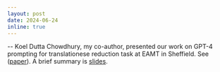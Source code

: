 ```yaml
---
layout: post
date: 2024-06-24
inline: true
---
```


-- Koel Dutta Chowdhury, my co-author, presented our work on GPT-4 prompting for translationese reduction task at EAMT in Sheffield. See 
(<a href="assets/pdf/kunilovskaya_2024_prompting-GPT4_EAMT_411-430.pdf" target="blank">paper</a>). A brief summary is <a href="assets/pdf/koel_EAMT24_talk.pdf" target="blank">slides</a>. 